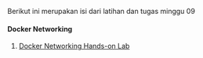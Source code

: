 Berikut ini merupakan isi dari latihan dan tugas minggu 09
#### Docker Networking
1.  [Docker Networking Hands-on Lab](dockernetwork.md)